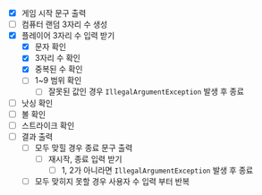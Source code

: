 - [x] 게임 시작 문구 출력
- [ ] 컴퓨터 랜덤 3자리 수 생성
- [x] 플레이어 3자리 수 입력 받기
  - [x] 문자 확인
  - [x] 3자리 수 확인
  - [x] 중복된 수 확인
  - [ ] 1~9 범위 확인
    - [ ] 잘못된 값인 경우 `IllegalArgumentException` 발생 후 종료
- [ ] 낫싱 확인
- [ ] 볼 확인
- [ ] 스트라이크 확인
- [ ] 결과 출력
  - [ ] 모두 맞힐 경우 종료 문구 출력
    - [ ] 재시작, 종료 입력 받기
      - [ ] 1, 2가 아니라면 `IllegalArgumentException` 발생 후 종료
  - [ ] 모두 맞히지 못할 경우 사용자 수 입력 부터 반복